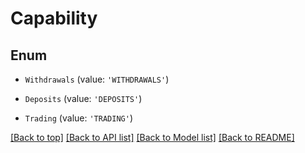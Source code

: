 # Capability

## Enum


* `Withdrawals` (value: `'WITHDRAWALS'`)

* `Deposits` (value: `'DEPOSITS'`)

* `Trading` (value: `'TRADING'`)



[[Back to top]](#) [[Back to API list]](../../README.md#documentation-for-api-endpoints) [[Back to Model list]](../../README.md#documentation-for-models) [[Back to README]](../../README.md)
